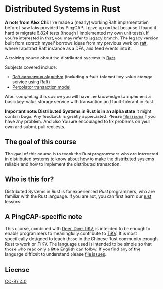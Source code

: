 # Distributed Systems in Rust

**A note from Alex Chi**: I've made a (nearly) working Raft implementation before I saw labs provided by PingCAP.
I gave up on that because I found it hard to migrate 6.824 tests (though I implemented my own unit tests).
If you're interested in that, you may refer to [legacy](https://github.com/skyzh/raft-kvs/tree/legacy) branch.
The legacy version built from scratch myself borrows ideas from my previous work on [raft](https://github.com/skyzh/raft/),
where I abstract Raft instance as a DFA, and feed events into it. 

A training course about the distributed systems in [Rust].

Subjects covered include:

- [Raft consensus algorithm] (including a fault-tolerant key-value storage service
using Raft)
- [Percolator transaction model]

After completing this course you will have the knowledge to implement a basic
key-value storage service with transaction and fault-tolerant in Rust.

**Important note: Distributed Systems in Rust is in an alpha state**
It might contain bugs. Any feedback is greatly appreciated. Please [file issues]
if you have any problem. And also You are encouraged to fix problems on your own
and submit pull requests.

## The goal of this course

The goal of this course is to teach the Rust programmers who are interested in
distributed systems to know about how to make the distributed systems reliable
and how to implement the distributed transaction.

## Who is this for?

Distributed Systems in Rust is for experienced _Rust_ programmers, who are
familiar with the Rust language. If you are not, you can first learn our [rust]
lessons.

## A PingCAP-specific note

This course, combined with [Deep Dive TiKV], is intended to be enough to enable
programmers to meaningfully contribute to [TiKV]. It is most specifically
designed to teach those in the Chinese Rust community enough Rust to work on
TiKV. The language used is intended to be simple so that those who read only a
little English can follow. If you find any of the language difficult to
understand please [file issues].

## License

[CC-BY 4.0](https://opendefinition.org/licenses/cc-by/)

<!-- links -->
[rust]: ../rust/README.md
[file issues]: https://github.com/pingcap/talent-plan/issues/
[Deep Dive TiKV]: https://tikv.github.io/deep-dive-tikv/overview/introduction.html
[TiKV]: https://github.com/tikv/tikv/
[Rust]: https://www.rust-lang.org/
[Raft consensus algorithm]: raft/README.md
[Percolator transaction model]: percolator/README.md
